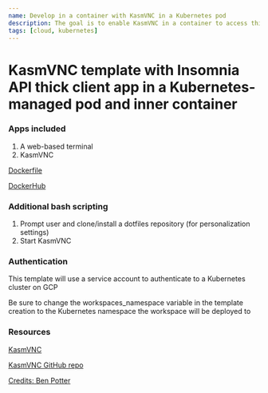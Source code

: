 ```yaml
---
name: Develop in a container with KasmVNC in a Kubernetes pod
description: The goal is to enable KasmVNC in a container to access thick client apps like Insomnia that are not natively browser-enabled
tags: [cloud, kubernetes]
---
```


# KasmVNC template with Insomnia API thick client app in a Kubernetes-managed pod and inner container

### Apps included

1. A web-based terminal
1. KasmVNC

[Dockerfile](https://github.com/sharkymark/dockerfiles/tree/main/kasm)

[DockerHub](https://hub.docker.com/repository/docker/marktmilligan/kasm/general)

### Additional bash scripting

1. Prompt user and clone/install a dotfiles repository (for personalization settings)
1. Start KasmVNC

### Authentication

This template will use a service account to authenticate to a Kubernetes cluster on GCP

Be sure to change the workspaces_namespace variable in the template creation to the Kubernetes namespace the workspace will be deployed to

### Resources

[KasmVNC](https://www.kasmweb.com/)

[KasmVNC GitHub repo](https://github.com/kasmtech/KasmVNC)

[Credits: Ben Potter](https://github.com/bpmct/coder-templates/tree/main/better-vnc)